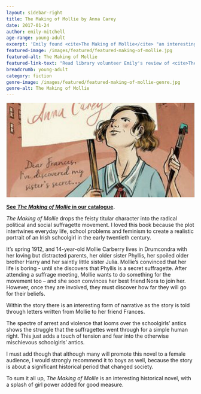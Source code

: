 ```yaml
---
layout: sidebar-right
title: The Making of Mollie by Anna Carey
date: 2017-01-24
author: emily-mitchell
age-range: young-adult
excerpt: 'Emily found <cite>The Making of Mollie</cite> "an interesting historical novel, with a splash of girl power added for good measure."'
featured-image: /images/featured/featured-making-of-mollie.jpg
featured-alt: The Making of Mollie
featured-link-text: "Read library volunteer Emily's review of <cite>The Making of Mollie</cite>, by Anna Carey."
breadcrumb: young-adult
category: fiction
genre-image: /images/featured/featured-making-of-mollie-genre.jpg
genre-alt: The Making of Mollie
---
```


![The Making of Mollie](/images/featured/featured-making-of-mollie.jpg)

**[See <cite>The Making of Mollie</cite> in our catalogue](https://suffolk.spydus.co.uk/cgi-bin/spydus.exe/ENQ/OPAC/BIBENQ?BRN=2050134).**

<cite>The Making of Mollie</cite> drops the feisty titular character into the radical political and social suffragette movement. I loved this book because the plot intertwines everyday life, school problems and feminism to create a realistic portrait of an Irish schoolgirl in the early twentieth century.

It’s spring 1912, and 14-year-old Mollie Carberry lives in Drumcondra with her loving but distracted parents, her older sister Phyllis, her spoiled older brother Harry and her saintly little sister Julia. Mollie’s convinced that her life is boring - until she discovers that Phyllis is a secret suffragette. After attending a suffrage meeting, Mollie wants to do something for the movement too – and she soon convinces her best friend Nora to join her. However, once they are involved, they must discover how far they will go for their beliefs.

Within the story there is an interesting form of narrative as the story is told through letters written from Mollie to her friend Frances.

The spectre of arrest and violence that looms over the schoolgirls’ antics shows the struggle that the suffragettes went through for a simple human right. This just adds a touch of tension and fear into the otherwise mischievous schoolgirls’ antics.

I must add though that although many will promote this novel to a female audience, I would strongly recommend it to boys as well, because the story is about a significant historical period that changed society.

To sum it all up, <cite>The Making of Mollie</cite> is an interesting historical novel, with a splash of girl power added for good measure.
